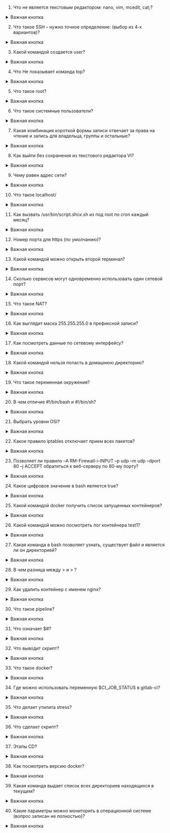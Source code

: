1. Что не является текстовым редактором: nano, vim, mcedit, cat;?
<details><summary> Важная кнопка </summary>

    cat

</details>

2. Что такое SSH – нужно точное определение: (выбор из 4-х вариантов)?
<details><summary> Важная кнопка </summary>

***Туннелирование TCP-соединений***

</details>

3. Какой командой создается user?
<details><summary> Важная кнопка </summary>

    useradd

</details>

4. Что Не показывает команда top?
<details><summary> Важная кнопка </summary>

***Сетевой трафик***

</details>

5. Что такое root?
<details><summary> Важная кнопка </summary>

***Аккаунт, который предоставляет доступ и права ко всем функциям операционной системы***

***Суперпользователь***

</details>

6. Что такое системные пользователи?
<details><summary> Важная кнопка </summary>

***Учётные записи создаваемые системой для управления привилегиями и правами доступа к файлам и каталогам***.

</details>

7. Какая комбинация короткой формы записи отвечает за права на чтение и запись для владельца, группы и остальные?
<details><summary> Важная кнопка </summary>

    666

</details>

8. Как выйти без сохранения из текстового редактора VI?
<details><summary> Важная кнопка </summary>

    :q

</details>

9. Чему равен адрес сети?
<details><summary> Важная кнопка </summary>

</details>

10. Что такое localhost/
<details><summary> Важная кнопка </summary>

    127.0.0.1/8

***Доменное имя для частных адресов***

</details>

11. Как вызвать /usr/bin/script.shск.sh из под root по cron каждый месяц?
<details><summary> Важная кнопка </summary>

</details>

12. Номер порта для https (по умолчанию)?
<details><summary> Важная кнопка </summary>

    443

</details>

13. Какой командой можно открыть второй терминал?
<details><summary> Важная кнопка </summary>

    ALT+CTRL+T

</details>

14. Сколько сервисов могут одновременно использовать один сетевой порт?
<details><summary> Важная кнопка </summary>

    1

</details>

15. Что такое NAT?
<details><summary> Важная кнопка </summary>

***NAT (от англ. Network Address Translation — «преобразование сетевых адресов»)*** — это механизм в сетях TCP/IP, позволяющий преобразовывать IP-адреса транзитных пакетов. Также имеет названия IP Masquerading, Network Masquerading и Native Address Translation.

</details>

16. Как выглядит маска 255.255.255.0 в префиксной записи?
<details><summary> Важная кнопка </summary>

***Маска подсети (двоичный вид)***: 11111111.11111111.11111111.00000000

***Префикс маски подсети***: /24

</details>

17. Как посмотреть данные по сетевому интерфейсу?
<details><summary> Важная кнопка </summary>

    tcpdump -i eth0

</details>

18. Какой командой нельзя попасть в домашнюю директорию?
<details><summary> Важная кнопка </summary>

    cd ..

</details>

19. Что такое переменная окружения?
<details><summary> Важная кнопка </summary>

***Переменная среды́*** — текстовая переменная операционной системы, хранящая какую-либо информацию — например, данные о настройках системы.

</details>

20. В чем отличие #!/bin/bash и #!/bin/sh?
<details><summary> Важная кнопка </summary>

***Следовательно, разница между sh и bash на самом деле является разницей между тем, включен ли bash режим posix.***

***То есть / bin / sh эквивалентен / bin / bash --posix***

</details>

21. Выбрать уровни OSI?
<details><summary> Важная кнопка </summary>

1. ***физический уровень*** (physical layer, L1)

2. ***канальный*** (data link layer, L2)

3. ***сетевой*** (network layer, L3)

4. ***транспортный*** (transport layer, L4)

5. ***сеансовый*** (session layer, L5)

6. ***представления данных*** (presentation layer, L6)

7. ***прикладной*** (application layer)

</details>

22. Какое правило iptables отключает прием всех пакетов?
<details><summary> Важная кнопка </summary>

    iptables -policy INPUT DROP

</details>

23. Позволяет ли правило –A RM-Firewall-i-INPUT –p udp –m udp –dport 80 –j ACCEPT обратиться к веб-серверу по 80-му порту?
<details><summary> Важная кнопка </summary>

***Нет, так как разрешѐн порт 80 по UDP***

</details>

24. Какое цифровое значение в bash является true?
<details><summary> Важная кнопка </summary>

***0***

</details>

25. Какой командой docker получить список запущенных контейнеров?
<details><summary> Важная кнопка </summary>

    docker ps

</details>

26. Какой командой можно посмотреть лог контейнера test1?
<details><summary> Важная кнопка </summary>

    docker logs test1

</details>

27. Какая команда в bash позволяет узнать, существует файл и является ли он директорией?
<details><summary> Важная кнопка </summary>

    -d

</details>

28. В чем разница между \> и > ?
<details><summary> Важная кнопка </summary>

***Оба сравнения но для разных [ ]/[[ ]]***

</details>

29. Как удалить контейнер с именем nginx?
<details><summary> Важная кнопка </summary>

    docker rm nginx

</details>

30. Что такое pipeline?
<details><summary> Важная кнопка </summary>

***Это последовательность выполнения стадий, каждая из которых включает несколько задач.***

</details>

31. Что означает $#?
<details><summary> Важная кнопка </summary>

    Количество поданных элементов

</details>

32. Что выводит скрипт?
<details><summary> Важная кнопка </summary>

</details>

33. Что такое docker?
<details><summary> Важная кнопка </summary>

***Docker*** — программное обеспечение для автоматизации развёртывания и управления приложениями в средах с поддержкой контейнеризации, контейнеризатор приложений.

</details>

34. Где можно использовать переменную $CI_JOB_STATUS в gitlab-ci?
<details><summary> Важная кнопка </summary>

    after_script

</details>

35. Что делает утилита stress?
<details><summary> Важная кнопка </summary>

***Нагрузит сразу все доступные ядра CPU или же указать конкретно сколько ядер надо нагрузить.***

</details>

36. Что сделает скрипт?
<details><summary> Важная кнопка </summary>

</details>

37. Этапы CD?
<details><summary> Важная кнопка </summary>

* Релиз (release)

* Поддержка и мониторинг (operate)

* Развертывание (deploy)

</details>

38. Как посмотреть версию docker?
<details><summary> Важная кнопка </summary>

    docker version

</details>

39. Какая команда выдает список всех директориев находящихся в текущем?
<details><summary> Важная кнопка </summary>

    ls -R

</details>

40. Какие параметры можно мониторить в операционной системе (вопрос записан не полностью)?
<details><summary> Важная кнопка </summary>

* Место занимаемое на диске

* Статус системы

* CPU

</details>
